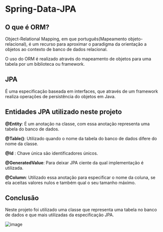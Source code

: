 # Spring-Data-JPA

## O que é ORM?

Object-Relational Mapping, em que português(Mapeamento objeto-relacional), é um recurso para aproximar o paradigma da orientação a objetos
ao contexto de banco de dados relacional.

O uso do ORM é realizado através do mapeamento de objetos para uma tabela por um biblioteca ou framework.

## JPA

É uma especificação baseada em interfaces, que através de um framework realiza operações de persistência do objetos em Java.


## Entidades JPA utilizado neste projeto

**@Entity**: É um anotação na classe, com essa anotação representa uma tabela do banco de dados.

**@Table()**: Utilizado quando o nome da tabela do banco de dados difere do nome da classe.

**@Id** : Chave única são identificadores únicos.

**@GeneratedValue**: Para deixar JPA ciente da qual implementação é utilizada.

**@Column**: Utilizado essa anotação para especificar o nome da coluna, se ela aceitas valores nulos e também qual o seu tamanho máximo.


## Conclusão

Neste projeto foi utilizado uma classe que representa uma tabela no banco de dados e que mais utilizadas da especificação JPA.


![image](https://user-images.githubusercontent.com/106537496/216715455-b52ebe31-0b99-4760-9cf7-06f6f47c6412.png)


